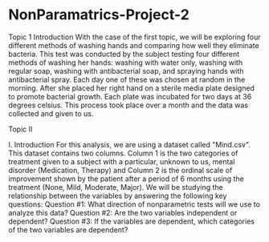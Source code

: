 # NonParamatrics-Project-2
Topic 1
Introduction
With the case of the first topic, we will be exploring four different methods of washing hands and comparing how well they eliminate bacteria. 
This test was conducted by the subject testing four different methods of washing her hands: washing with water only, washing with regular soap, 
washing with antibacterial soap, and spraying hands with antibacterial spray. Each day one of these was chosen at random in the morning. After 
she placed her right hand on a sterile media plate designed to promote bacterial growth. Each plate was incubated for two days at 36 degrees 
celsius. This process took place over a month and the data was collected and given to us.

Topic II

I. Introduction
For this analysis, we are using a dataset called "Mind.csv". This dataset contains two columns. Column 1 is the two categories of treatment 
given to a subject with a particular, unknown to us, mental disorder (Medication, Therapy) and Column 2 is the ordinal scale of improvement 
shown by the patient after a period of 6 months using the treatment (None, Mild, Moderate, Major). We will be studying the relationship between 
the variables by answering the following key questions:
Question #1: What direction of nonparametric tests will we use to analyze this data?
Question #2: Are the two variables independent or dependent?
Question #3: If the variables are dependent, which categories of the two variables are dependent?


